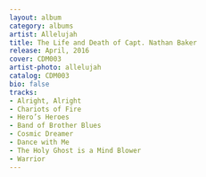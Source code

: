 ```yaml
---
layout: album
category: albums
artist: Allelujah
title: The Life and Death of Capt. Nathan Baker
release: April, 2016
cover: CDM003
artist-photo: allelujah
catalog: CDM003
bio: false
tracks:
- Alright, Alright
- Chariots of Fire
- Hero’s Heroes
- Band of Brother Blues
- Cosmic Dreamer
- Dance with Me
- The Holy Ghost is a Mind Blower
- Warrior
---
```

